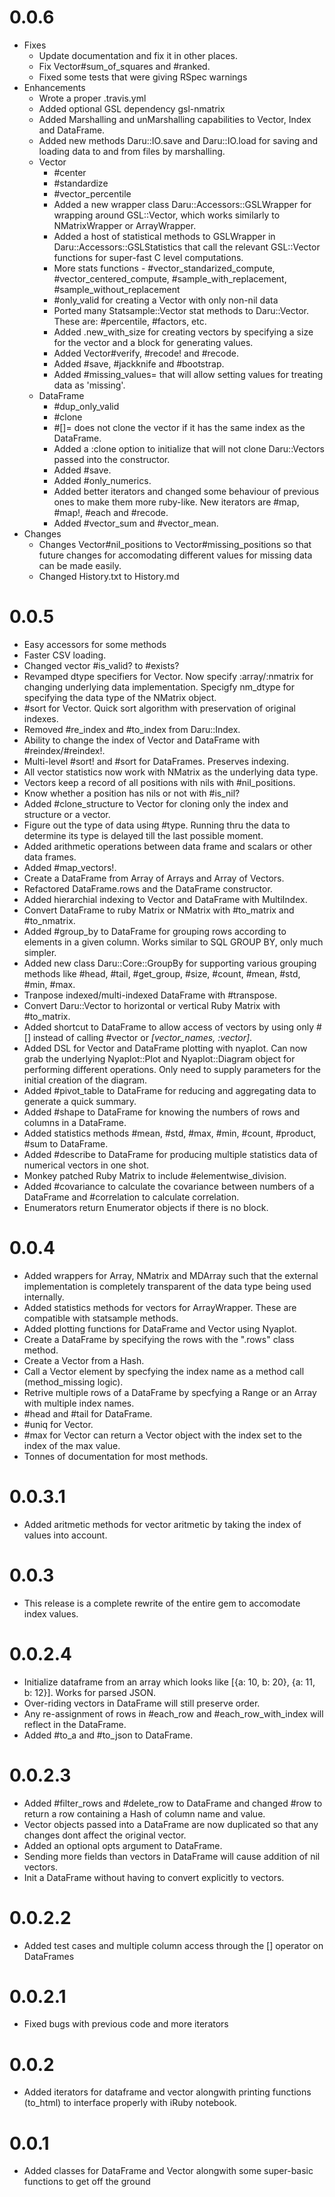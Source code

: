 # 0.0.6

* Fixes
    - Update documentation and fix it in other places.
    - Fix Vector#sum_of_squares and #ranked.
    - Fixed some tests that were giving RSpec warnings
* Enhancements
    - Wrote a proper .travis.yml
    - Added optional GSL dependency gsl-nmatrix
    - Added Marshalling and unMarshalling capabilities to Vector, Index and 
    DataFrame.
    - Added new methods Daru::IO.save and Daru::IO.load for saving and loading data to and from files by marshalling.
    - Vector
        - #center
        - #standardize
        - #vector_percentile
        - Added a new wrapper class Daru::Accessors::GSLWrapper for wrapping around GSL::Vector, which works similarly to NMatrixWrapper or ArrayWrapper.
        - Added a host of statistical methods to GSLWrapper in Daru::Accessors::GSLStatistics that call the relevant GSL::Vector functions for super-fast C level computations.
        - More stats functions - #vector_standarized_compute, #vector_centered_compute, #sample_with_replacement, #sample_without_replacement
        - #only_valid for creating a Vector with only non-nil data
        - Ported many Statsample::Vector stat methods to Daru::Vector. These are: #percentile, #factors, etc.
        - Added .new_with_size for creating vectors by specifying a size for the
        vector and a block for generating values.
        - Added Vector#verify, #recode! and #recode.
        - Added #save, #jackknife and #bootstrap.
        - Added #missing_values= that will allow setting values for treating data as 'missing'.
    - DataFrame
        - #dup_only_valid
        - #clone
        - #[]= does not clone the vector if it has the same index as the DataFrame.
        - Added a :clone option to initialize that will not clone Daru::Vectors passed into the constructor.
        - Added #save.
        - Added #only_numerics.
        - Added better iterators and changed some behaviour of previous ones to make them more ruby-like. New iterators are #map, #map!, #each and #recode.
        - Added #vector_sum and #vector_mean.
* Changes
    - Changes Vector#nil_positions to Vector#missing_positions so that future changes for accomodating different values for missing data can be made easily.
    - Changed History.txt to History.md


# 0.0.5

* Easy accessors for some methods
* Faster CSV loading.
* Changed vector #is_valid? to #exists?
* Revamped dtype specifiers for Vector. Now specify :array/:nmatrix for changing underlying data implementation. Specigfy nm\_dtype for specifying the data type of the NMatrix object.
* #sort for Vector. Quick sort algorithm with preservation of original indexes.
* Removed #re\_index and #to\_index from Daru::Index.
* Ability to change the index of Vector and DataFrame with #reindex/#reindex!.
* Multi-level #sort! and #sort for DataFrames. Preserves indexing.
* All vector statistics now work with NMatrix as the underlying data type.
* Vectors keep a record of all positions with nils with #nil\_positions.
* Know whether a position has nils or not with #is_nil?
* Added #clone_structure to Vector for cloning only the index and structure or a vector.
* Figure out the type of data using #type. Running thru the data to determine its type is delayed till the last possible moment.
* Added arithmetic operations between data frame and scalars or other data frames.
* Added #map_vectors!.
* Create a DataFrame from Array of Arrays and Array of Vectors.
* Refactored DataFrame.rows and the  DataFrame constructor.
* Added hierarchial indexing to Vector and DataFrame with MultiIndex.
* Convert DataFrame to ruby Matrix or NMatrix with #to\_matrix and #to\_nmatrix.
* Added #group_by to DataFrame for grouping rows according to elements in a given column. Works similar to SQL GROUP BY, only much simpler.
* Added new class Daru::Core::GroupBy for supporting various grouping methods like #head, #tail, #get_group, #size, #count, #mean, #std, #min, #max.
* Tranpose indexed/multi-indexed DataFrame with #transpose.
* Convert Daru::Vector to horizontal or vertical Ruby Matrix with #to_matrix.
* Added shortcut to DataFrame to allow access of vectors by using only #[] instead of calling #vector or *[vector_names, :vector]*.
* Added DSL for Vector and DataFrame plotting with nyaplot. Can now grab the underlying Nyaplot::Plot and Nyaplot::Diagram object for performing different operations. Only need to supply parameters for the initial creation of the diagram.
* Added #pivot_table to DataFrame for reducing and aggregating data to generate a quick summary.
* Added #shape to DataFrame for knowing the numbers of rows and columns in a DataFrame.
* Added statistics methods #mean, #std, #max, #min, #count, #product, #sum to DataFrame.
* Added #describe to DataFrame for producing multiple statistics data of numerical vectors in one shot.
* Monkey patched Ruby Matrix to include #elementwise_division.
* Added #covariance to calculate the covariance between numbers of a DataFrame and #correlation to calculate correlation. 
* Enumerators return Enumerator objects if there is no block.

# 0.0.4
* Added wrappers for Array, NMatrix and MDArray such that the external implementation is completely transparent of the data type being used internally.
* Added statistics methods for vectors for ArrayWrapper. These are compatible with statsample methods.
* Added plotting functions for DataFrame and Vector using Nyaplot.
* Create a DataFrame by specifying the rows with the ".rows" class method.
* Create a Vector from a Hash.
* Call a Vector element by specfying the index name as a method call (method_missing logic).
* Retrive multiple rows of a DataFrame by specfying a Range or an Array with multiple index names.
* #head and #tail for DataFrame.
* #uniq for Vector.
* #max for Vector can return a Vector object with the index set to the index of the max value.
* Tonnes of documentation for most methods.

# 0.0.3.1
* Added aritmetic methods for vector aritmetic by taking the index of values into account.

# 0.0.3
* This release is a complete rewrite of the entire gem to accomodate index values.

# 0.0.2.4
* Initialize dataframe from an array which looks like [{a: 10, b: 20}, {a: 11, b: 12}]. Works for parsed JSON.
* Over-riding vectors in DataFrame will still preserve order.
* Any re-assignment of rows in #each_row and #each_row_with_index will reflect in the DataFrame.
* Added #to_a and #to_json to DataFrame.

# 0.0.2.3
* Added #filter\_rows and #delete_row to DataFrame and changed #row to return a row containing a Hash of column name and value.
* Vector objects passed into a DataFrame are now duplicated so that any changes dont affect the original vector.
* Added an optional opts argument to DataFrame.
* Sending more fields than vectors in DataFrame will cause addition of nil vectors.
* Init a DataFrame without having to convert explicitly to vectors.

# 0.0.2.2
* Added test cases and multiple column access through the [] operator on DataFrames

# 0.0.2.1
* Fixed bugs with previous code and more iterators

# 0.0.2
* Added iterators for dataframe and vector alongwith printing functions (to_html) to interface properly with iRuby notebook.

# 0.0.1
* Added classes for DataFrame and Vector alongwith some super-basic functions to get off the ground
